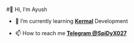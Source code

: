 #👋 Hi, I’m Ayush

- 🌱 I’m currently learning [**Kermal**](https://github.com/ImSpiDy/Nexus-Xtreme-Kernel) Development      
 
- 📫 How to reach me **[Telegram @SpiDyX027](https://t.me/SpiDyX027)**
